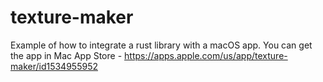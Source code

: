 # texture-maker

Example of how to integrate a rust library with a macOS app.
You can get the app in Mac App Store - https://apps.apple.com/us/app/texture-maker/id1534955952
